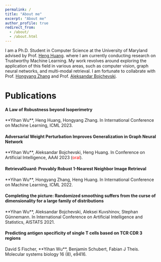 ```yaml
---
permalink: /
title: "About me"
excerpt: "About me"
author_profile: true
redirect_from: 
  - /about/
  - /about.html
---
```


I am a Ph.D. Student in Computer Science at the University of Maryland advised by Prof. [Heng Huang](https://sites.pitt.edu/~heh45/).  where I am currently conducting research on Trustworthy Machine Learning. My work revolves around exploring the application of this field in various areas, such as computer vision, graph neural networks, and multi-modal retrieval. I am fortunate to collabrate with Prof. [Hongyang Zhang](https://hongyanz.github.io/) and Prof. [Aleksandar Bojchevski](https://abojchevski.github.io/).

Publications
======
<h4>A Law of Robustness beyond Isoperimetry</h4>
**Yihan Wu**, Heng Huang, Hongyang Zhang.
In International Conference on Machine Learning, ICML 2023.


<h4>Adversarial Weight Perturbation Improves Generalization in Graph Neural Network</h4>
**Yihan Wu**, Aleksandar Bojchevski, Heng Huang.
In Conference on Artificial Intelligence, AAAI 2023 (<span style="color:red">oral</span>).


<h4>RetrievalGuard: Provably Robust 1-Nearest Neighbor Image Retrieval</h4>
**Yihan Wu**, Hongyang Zhang, Heng Huang.
In International Conference on Machine Learning, ICML 2022.


<h4>Completing the picture: Randomized smoothing suffers from the curse of dimensionality for a large family of distributions</h4>
**Yihan Wu**, Aleksandar Bojchevski, Aleksei Kuvshinov, Stephan Günnemann.
In International Conference on Artificial Intelligence and Statistics, AISTATS 2021.


<h4>Predicting antigen specificity of single T cells based on TCR CDR 3 regions</h4>
David S Fischer, **Yihan Wu**, Benjamin Schubert, Fabian J Theis.
Molecular systems biology 16 (8), e9416.
